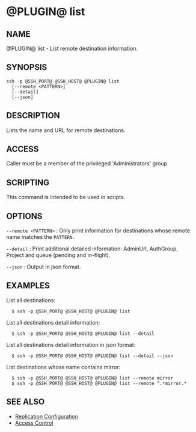 @PLUGIN@ list
==============

NAME
----
@PLUGIN@ list - List remote destination information.

SYNOPSIS
--------
```console
ssh -p @SSH_PORT@ @SSH_HOST@ @PLUGIN@ list
  [--remote <PATTERN>]
  [--detail]
  [--json]
```

DESCRIPTION
-----------
Lists the name and URL for remote destinations.

ACCESS
------
Caller must be a member of the privileged 'Administrators' group.

SCRIPTING
---------
This command is intended to be used in scripts.

OPTIONS
-------

`--remote <PATTERN>`
:	Only print information for destinations whose remote name matches
	the `PATTERN`.

`--detail`
:	Print additional detailed information: AdminUrl, AuthGroup, Project
	and queue (pending and in-flight).

`--json`
:	Output in json format.

EXAMPLES
--------
List all destinations:

```console
  $ ssh -p @SSH_PORT@ @SSH_HOST@ @PLUGIN@ list
```

List all destinations detail information:

```console
  $ ssh -p @SSH_PORT@ @SSH_HOST@ @PLUGIN@ list --detail
```

List all destinations detail information in json format:

```console
  $ ssh -p @SSH_PORT@ @SSH_HOST@ @PLUGIN@ list --detail --json
```

List destinations whose name contains mirror:

```console
  $ ssh -p @SSH_PORT@ @SSH_HOST@ @PLUGIN@ list --remote mirror
  $ ssh -p @SSH_PORT@ @SSH_HOST@ @PLUGIN@ list --remote ^.*mirror.*
```

SEE ALSO
--------

* [Replication Configuration](config.md)
* [Access Control](../../../Documentation/access-control.html)

